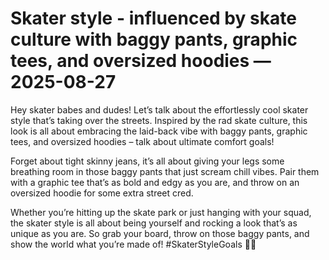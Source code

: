 # Skater style - influenced by skate culture with baggy pants, graphic tees, and oversized hoodies — 2025-08-27

Hey skater babes and dudes! Let’s talk about the effortlessly cool skater style that’s taking over the streets. Inspired by the rad skate culture, this look is all about embracing the laid-back vibe with baggy pants, graphic tees, and oversized hoodies – talk about ultimate comfort goals!

Forget about tight skinny jeans, it’s all about giving your legs some breathing room in those baggy pants that just scream chill vibes. Pair them with a graphic tee that’s as bold and edgy as you are, and throw on an oversized hoodie for some extra street cred.

Whether you’re hitting up the skate park or just hanging with your squad, the skater style is all about being yourself and rocking a look that’s as unique as you are. So grab your board, throw on those baggy pants, and show the world what you’re made of! #SkaterStyleGoals 🤙🔥